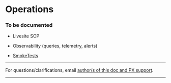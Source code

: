# Operations

### To be documented
  - Livesite SOP
  - Observability (queries, telemetry, alerts)

- [SmokeTests](smoketests.md)

---

For questions/clarifications, email [author/s of this doc and PX support](mailto:mccordmatt@microsoft.com?cc=PXSupport@microsoft.com&subject=Docs/pcs/operations/intro.md).

---